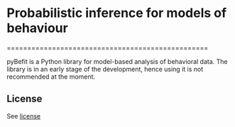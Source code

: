 # Probabilistic inference for models of behaviour
=================================================

pyBefit is a Python library for model-based analysis of behavioral data.
The library is in an early stage of the development, hence using it is not recommended at the moment.

License
-------

See [license](LICENSE)
